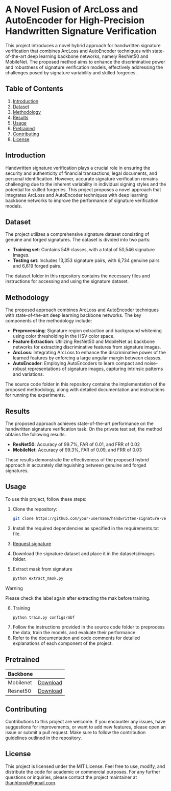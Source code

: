 # A Novel Fusion of ArcLoss and AutoEncoder for High-Precision Handwritten Signature Verification

This project introduces a novel hybrid approach for handwritten signature verification that combines ArcLoss and AutoEncoder techniques with state-of-the-art deep learning backbone networks, namely ResNet50 and MobileNet. The proposed method aims to enhance the discriminative power and robustness of signature verification models, effectively addressing the challenges posed by signature variability and skilled forgeries.

## Table of Contents

1. [Introduction](#introduction)
2. [Dataset](#dataset)
3. [Methodology](#methodology)
4. [Results](#results)
5. [Usage](#usage)
6. [Pretrained](#pretrained)
7. [Contributing](#contributing)
8. [License](#license)

## Introduction

Handwritten signature verification plays a crucial role in ensuring the security and authenticity of financial transactions, legal documents, and personal identification. However, accurate signature verification remains challenging due to the inherent variability in individual signing styles and the potential for skilled forgeries. This project proposes a novel approach that integrates ArcLoss and AutoEncoder techniques with deep learning backbone networks to improve the performance of signature verification models.

## Dataset

The project utilizes a comprehensive signature dataset consisting of genuine and forged signatures. The dataset is divided into two parts:

- **Training set**: Contains 549 classes, with a total of 50,546 signature images.
- **Testing set**: Includes 13,353 signature pairs, with 6,734 genuine pairs and 6,619 forged pairs.

The dataset folder in this repository contains the necessary files and instructions for accessing and using the signature dataset.

## Methodology

The proposed approach combines ArcLoss and AutoEncoder techniques with state-of-the-art deep learning backbone networks. The key components of the methodology include:

- **Preprocessing**: Signature region extraction and background whitening using color thresholding in the HSV color space.
- **Feature Extraction**: Utilizing ResNet50 and MobileNet as backbone networks for extracting discriminative features from signature images.
- **ArcLoss**: Integrating ArcLoss to enhance the discriminative power of the learned features by enforcing a large angular margin between classes.
- **AutoEncoder**: Employing AutoEncoders to learn compact and noise-robust representations of signature images, capturing intrinsic patterns and variations.

The source code folder in this repository contains the implementation of the proposed methodology, along with detailed documentation and instructions for running the experiments.

## Results

The proposed approach achieves state-of-the-art performance on the handwritten signature verification task. On the private test set, the method obtains the following results:

- **ResNet50**: Accuracy of 99.7%, FAR of 0.01, and FRR of 0.02
- **MobileNet**: Accuracy of 99.3%, FAR of 0.09, and FRR of 0.03

These results demonstrate the effectiveness of the proposed hybrid approach in accurately distinguishing between genuine and forged signatures.

## Usage

To use this project, follow these steps:

1. Clone the repository:

   ```bash
   git clone https://github.com/your-username/handwritten-signature-verification.git
2. Install the required dependencies as specified in the requirements.txt file.
3. [Request signature](https://forms.gle/NMvgMJrQ1TYmfbF89) 
4. Download the signature dataset and place it in the datasets/images folder.
5. Extract mask from signature
   ```bash 
   python extract_mask.py
> [!WARNING]  
> Please check the label again after extracting the mak before training.
6. Training 
   ```bash
   python train.py configs/mbf
7. Follow the instructions provided in the source code folder to preprocess the data, train the models, and evaluate their performance.
8. Refer to the documentation and code comments for detailed explanations of each component of the project.

## Pretrained
| Backbone      |                                                                                                   | 
|:--------------|:--------------------------------------------------------------------------------------------------|
| Mobilenet     | [Download](https://drive.google.com/file/d/1gEH_XUtj9YpsUpi1_0g4aD8PJfz9_G46/view?usp=sharing)    |
| Resnet50      | [Download](https://drive.google.com/file/d/1U31ZhVqrogyaDfv_2EnyVsTWYBhZ1Azc/view?usp=drive_link) |

## Contributing
Contributions to this project are welcome. If you encounter any issues, have suggestions for improvements, or want to add new features, please open an issue or submit a pull request. Make sure to follow the contribution guidelines outlined in the repository.
## License
This project is licensed under the MIT License. Feel free to use, modify, and distribute the code for academic or commercial purposes.
For any further questions or inquiries, please contact the project maintainer at thanhtonvk@gmail.com.
